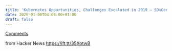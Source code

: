 ```yaml
---
title: 'Kubernetes Opportunities, Challenges Escalated in 2019 – SDxCentral'
date: 2020-01-06T04:08:00+01:00
draft: false
---
```


[Comments](https://news.ycombinator.com/item?id=21965839)  
  
from Hacker News https://ift.tt/35XotwB